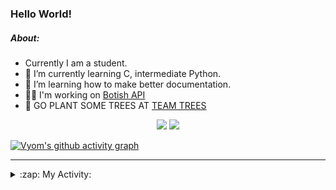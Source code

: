 ### Hello World!

##### About:
- Currently I am a student.
- 🌱 I’m currently learning C, intermediate Python.
- 🌱 I’m learning how to make better documentation.
- 👨‍💻 I'm working on [Botish API](https://github.com/Vyvy-vi/api)
- 🌱 GO PLANT SOME TREES AT [TEAM TREES](https://teamtrees.org/)

<p align="center">
  <a href="https://twitter.com/Vyvy_viM"><img target="_blank" src="https://img.shields.io/badge/twitter%20@Vyvy_viM-0D95E8?style=for-the-badge&logo=twitter&logoColor=white"/></a> 
  <a href="https://vyvy-vi.github.io/portfolio"><img target="_blank" src="https://img.shields.io/badge/-I_love_open_source-green?style=for-the-badge&logo=github&logoColor=black"/></a> 
</p>

[![Vyom's github activity graph](https://activity-graph.herokuapp.com/graph?username=Vyvy-vi)](https://github.com/ashutosh00710/github-readme-activity-graph)

---
<details>
  <summary>:zap: My Activity:</summary>
  
<!--START_SECTION:waka-->
![Code Time](http://img.shields.io/badge/Code%20Time-614%20hrs%2039%20mins-blue)

**I'm a Night 🦉** 

```text
🌞 Morning    43 commits     ██░░░░░░░░░░░░░░░░░░░░░░░   8.72% 
🌆 Daytime    127 commits    ██████░░░░░░░░░░░░░░░░░░░   25.76% 
🌃 Evening    146 commits    ███████░░░░░░░░░░░░░░░░░░   29.61% 
🌙 Night      177 commits    █████████░░░░░░░░░░░░░░░░   35.9%

```
📅 **I'm Most Productive on Sunday** 

```text
Monday       50 commits     ██░░░░░░░░░░░░░░░░░░░░░░░   10.14% 
Tuesday      82 commits     ████░░░░░░░░░░░░░░░░░░░░░   16.63% 
Wednesday    65 commits     ███░░░░░░░░░░░░░░░░░░░░░░   13.18% 
Thursday     57 commits     ███░░░░░░░░░░░░░░░░░░░░░░   11.56% 
Friday       49 commits     ██░░░░░░░░░░░░░░░░░░░░░░░   9.94% 
Saturday     59 commits     ███░░░░░░░░░░░░░░░░░░░░░░   11.97% 
Sunday       131 commits    ██████░░░░░░░░░░░░░░░░░░░   26.57%

```


📊 **This Week I Spent My Time On** 

```text
🔥 Editors: 
Vim                      6 hrs 32 mins       ██████████░░░░░░░░░░░░░░░   40.81% 
VS Code                  5 hrs 28 mins       ████████░░░░░░░░░░░░░░░░░   34.2% 
Unknown Editor           4 hrs               ██████░░░░░░░░░░░░░░░░░░░   24.98%

🐱‍💻 Projects: 
praise_backend_js        5 hrs 53 mins       █████████░░░░░░░░░░░░░░░░   36.75% 
Unknown Project          4 hrs 33 mins       ███████░░░░░░░░░░░░░░░░░░   28.51% 
portfolio                2 hrs 47 mins       ████░░░░░░░░░░░░░░░░░░░░░   17.43% 
CSF102                   1 hr 18 mins        ██░░░░░░░░░░░░░░░░░░░░░░░   8.19% 
CSF                      1 hr 17 mins        ██░░░░░░░░░░░░░░░░░░░░░░░   8.08%

```


 Last Updated on 26/01/2022 14:12:04 UTC
<!--END_SECTION:waka-->
</details>
